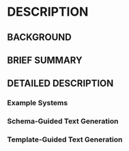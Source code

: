 # DESCRIPTION

## BACKGROUND

## BRIEF SUMMARY

## DETAILED DESCRIPTION

### Example Systems

### Schema-Guided Text Generation

### Template-Guided Text Generation

